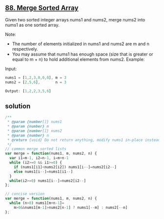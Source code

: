 ## [88. Merge Sorted Array](https://leetcode.com/problems/merge-sorted-array/)
Given two sorted integer arrays nums1 and nums2, merge nums2 into nums1 as one sorted array.

Note:

- The number of elements initialized in nums1 and nums2 are m and n respectively.
- You may assume that nums1 has enough space (size that is greater or equal to m + n) to hold additional elements from nums2.
Example:

Input:
```js
nums1 = [1,2,3,0,0,0], m = 3
nums2 = [2,5,6],       n = 3

Output: [1,2,2,3,5,6]
```
## solution

```js
/**
 * @param {number[]} nums1
 * @param {number} m
 * @param {number[]} nums2
 * @param {number} n
 * @return {void} Do not return anything, modify nums1 in-place instead.
 */
// common merge sorted lists
var merge = function(nums1, m, nums2, n) {
  var i1=m-1, i2=n-1, i=m+n-1
  while (i2>=0 && i1>=0) {
    if (nums1[i1]<nums2[i2]) nums1[i--]=nums2[i2--]
    else nums1[i--]=nums1[i1--]
  }
  while(i2>=0) nums1[i--]=nums2[i2--]
};

// concise version
var merge = function(nums1, m, nums2, n) {
  while (n>0) nums1[m+n-1]=
    m>0&&nums1[m-1]>nums2[n-1] ? nums1[--m] : nums2[--n]
};
```
